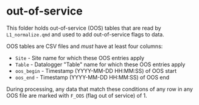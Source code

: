 # out-of-service

This folder holds out-of-service (OOS) tables that are
read by `L1_normalize.qmd` and used to add out-of-service flags to data.

OOS tables are CSV files and _must_ have at least four columns:
* `Site` - Site name for which these OOS entries apply
* `Table` - Datalogger "Table" name for which these OOS entries apply
* `oos_begin` - Timestamp (YYYY-MM-DD HH:MM:SS) of OOS start
* `oos_end` - Timestamp (YYYY-MM-DD HH:MM:SS) of OOS end

During processing, any data that match these conditions of any row in any
OOS file are marked with `F_OOS` (flag out of service) of 1.

